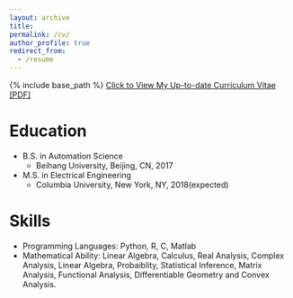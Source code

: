 ```yaml
---
layout: archive
title:
permalink: /cv/
author_profile: true
redirect_from:
  - /resume
---
```


{% include base_path %}
[Click to View My Up-to-date Curriculum Vitae [PDF]](http://Wei-kang-Wang.github.io/files/weikangwang_CV.pdf)

Education
======
* B.S. in Automation Science
  * Beihang University, Beijing, CN, 2017
* M.S. in Electrical Engineering
  * Columbia University, New York, NY, 2018(expected)
  
Skills
======
* Programming Languages: Python, R, C, Matlab
* Mathematical Ability: Linear Algebra, Calculus, Real Analysis, Complex Analysis, Linear Algebra, Probaiblity, Statistical Inference, Matrix Analysis, Functional Analysis, Differentiable Geometry and Convex Analysis.

<!--Publications
======
  <ul>{% for post in site.publications %}
    {% include archive-single-cv.html %}
  {% endfor %}</ul>
Talks
======
  <ul>{% for post in site.talks %}
    {% include archive-single-talk-cv.html %}
  {% endfor %}</ul> 
Teaching
======
  <ul>{% for post in site.teaching %}
    {% include archive-single-cv.html %}
  {% endfor %}</ul>  
Service and leadership
======
* Currently signed in to 43 different slack teams-->
